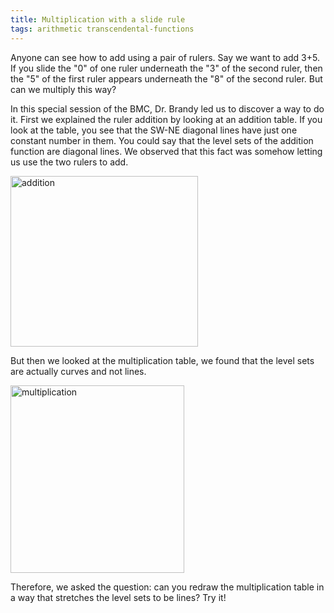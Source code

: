 ```yaml
---
title: Multiplication with a slide rule
tags: arithmetic transcendental-functions
---
```


Anyone can see how to add using a pair of rulers. Say we want to add 3+5. If you slide the "0" of one ruler underneath the "3" of the second ruler, then the "5" of the first ruler appears underneath the "8" of the second ruler. But can we multiply this way?<!--more-->
  
In this special session of the BMC, Dr. Brandy led us to discover a way to do it. First we explained the ruler addition by looking at an addition table. If you look at the table, you see that the SW-NE diagonal lines have just one constant number in them. You could say that the level sets of the addition function are diagonal lines. We observed that this fact was somehow letting us use the two rulers to add.

<img src="{{ site.baseurl }}/assets/addition-300x273.jpg" alt="addition" width="300" height="273" class="aligncenter size-medium wp-image-675" />

But then we looked at the multiplication table, we found that the level sets are actually curves and not lines.

<img src="{{ site.baseurl }}/assets/multiplication-278x300.gif" alt="multiplication" width="278" height="300" class="aligncenter size-medium wp-image-676" />

Therefore, we asked the question: can you redraw the multiplication table in a way that stretches the level sets to be lines? Try it!

